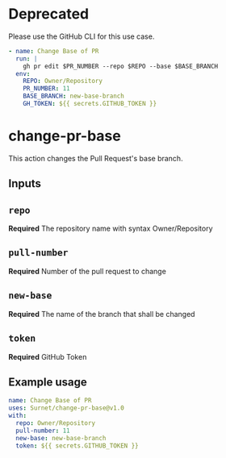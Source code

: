 # Deprecated

Please use the GitHub CLI for this use case.
```yaml
- name: Change Base of PR
  run: |
    gh pr edit $PR_NUMBER --repo $REPO --base $BASE_BRANCH
  env:
    REPO: Owner/Repository
    PR_NUMBER: 11
    BASE_BRANCH: new-base-branch
    GH_TOKEN: ${{ secrets.GITHUB_TOKEN }}
```


# change-pr-base

This action changes the Pull Request's base branch.

## Inputs

## `repo`

**Required** The repository name with syntax Owner/Repository

## `pull-number`

**Required** Number of the pull request to change

## `new-base`

**Required** The name of the branch that shall be changed

## `token`

**Required** GitHub Token

## Example usage

```yaml
name: Change Base of PR
uses: Surnet/change-pr-base@v1.0
with:
  repo: Owner/Repository
  pull-number: 11
  new-base: new-base-branch
  token: ${{ secrets.GITHUB_TOKEN }}
```
